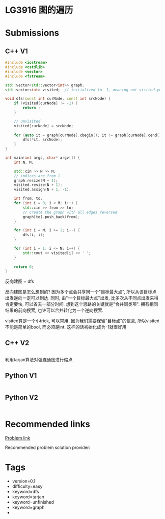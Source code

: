 # LG3916 图的遍历

# Submissions

## C++ V1

```C++
#include <iostream>
#include <cstdlib>
#include <vector>
#include <fstream>

std::vector<std::vector<int>> graph;
std::vector<int> visited;  // initialized to -1, meaning not visited yet

void dfs(const int curNode, const int srcNode) {
    if (visited[curNode] != -1) {
        return ;
    }

    // unvisited
    visited[curNode] = srcNode;
    
    for (auto it = graph[curNode].cbegin(); it != graph[curNode].cend(); it++) {
        dfs(*it, srcNode);
    }
}

int main(int argc, char* argv[]) {
    int N, M;

    std::cin >> N >> M;
    // indices are from 1
    graph.resize(N + 1);
    visited.resize(N + 1);
    visited.assign(N + 1, -1);

    int from, to;
    for (int i = 0; i < M; i++) {
        std::cin >> from >> to;
        // create the graph with all edges reversed
        graph[to].push_back(from);
    }

    for (int i = N; i >= 1; i--) {
        dfs(i, i);
    }

    for (int i = 1; i <= N; i++) {
        std::cout << visited[i] << ' ';
    }
    
    return 0;
}
```

反向建图 + dfs

反向建图是怎么想到的? 因为多个点会共享同一个"目标最大点", 所以从该目标点出发逆向一定可以到达. 同时, 由"一个目标最大点"出发, 比多次从不同点出发来得肯定要快, 可以省去一部分时间. 想到这个思路的关键就是"合并同类项". 拥有相同结果的前向搜索, 也许可以合并转化为一个逆向搜索.

visited算是一个小trick, 可以常用. 因为我们需要保留"目标点"的信息, 所以visited不能是简单的bool, 而必须是int. 这样的话初始化成为-1就很好用



## C++ V2

```C++
```

利用tarjan算法对强连通图进行缩点



## Python V1

```python
```



## Python V2

```python

```





# Recommended links

[Problem link](https://www.luogu.com.cn/problem/P3916)

Recommended problem solution provider:



# Tags

- version=0.1
- difficulty=easy
- keyword=dfs
- keyword=tarjan
- keyword=unfinished
- keyword=graph
- 